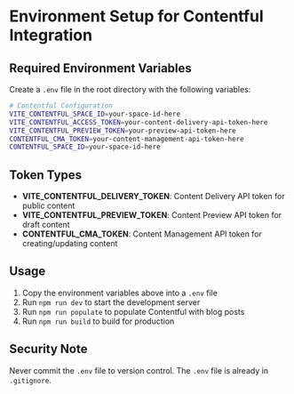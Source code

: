 # Environment Setup for Contentful Integration

## Required Environment Variables

Create a `.env` file in the root directory with the following variables:

```bash
# Contentful Configuration
VITE_CONTENTFUL_SPACE_ID=your-space-id-here
VITE_CONTENTFUL_ACCESS_TOKEN=your-content-delivery-api-token-here
VITE_CONTENTFUL_PREVIEW_TOKEN=your-preview-api-token-here
CONTENTFUL_CMA_TOKEN=your-content-management-api-token-here
CONTENTFUL_SPACE_ID=your-space-id-here
```

## Token Types

- **VITE_CONTENTFUL_DELIVERY_TOKEN**: Content Delivery API token for public content
- **VITE_CONTENTFUL_PREVIEW_TOKEN**: Content Preview API token for draft content  
- **CONTENTFUL_CMA_TOKEN**: Content Management API token for creating/updating content

## Usage

1. Copy the environment variables above into a `.env` file
2. Run `npm run dev` to start the development server
3. Run `npm run populate` to populate Contentful with blog posts
4. Run `npm run build` to build for production

## Security Note

Never commit the `.env` file to version control. The `.env` file is already in `.gitignore`.
